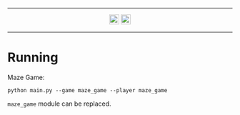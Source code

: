 
----

<div align="center">
    <img alt="Static Badge" src="https://img.shields.io/badge/pygame-8A2BE2?&style=plastic" height="22">
    <img src="https://img.shields.io/badge/Python-3776AB?logo=python&logoColor=fff&style=plastic" alt="Python Badge" height="22">
</div>

----

# Running
Maze Game:
```commandline
python main.py --game maze_game --player maze_game
```
`maze_game` module can be replaced.
